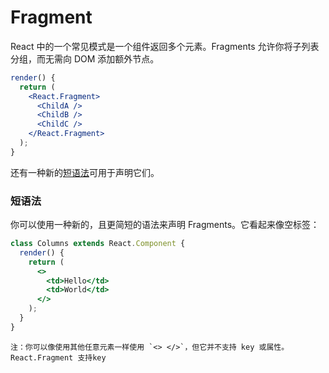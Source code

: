# Fragment

React 中的一个常见模式是一个组件返回多个元素。Fragments 允许你将子列表分组，而无需向 DOM 添加额外节点。

```jsx
render() {
  return (
    <React.Fragment>
      <ChildA />
      <ChildB />
      <ChildC />
    </React.Fragment>
  );
}
```

还有一种新的[短语法](https://zh-hans.reactjs.org/docs/fragments.html#short-syntax)可用于声明它们。

### 短语法

你可以使用一种新的，且更简短的语法来声明 Fragments。它看起来像空标签：

```jsx
class Columns extends React.Component {
  render() {
    return (
      <>        
      	<td>Hello</td>
        <td>World</td>
      </>    
    );
  }
}
```

```
注：你可以像使用其他任意元素一样使用 `<> </>`，但它并不支持 key 或属性。React.Fragment 支持key
```

